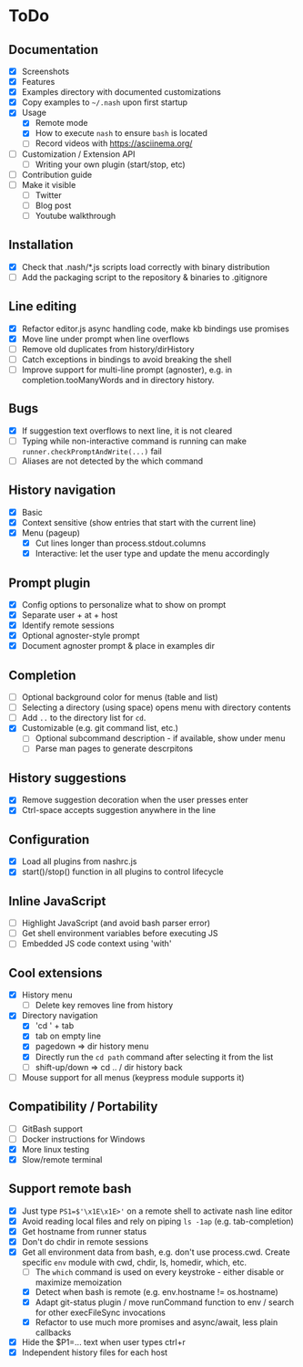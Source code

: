 # ToDo

## Documentation
- [x] Screenshots
- [x] Features
- [x] Examples directory with documented customizations
- [x] Copy examples to `~/.nash` upon first startup
- [x] Usage
    - [x] Remote mode
    - [x] How to execute `nash` to ensure `bash` is located
    - [ ] Record videos with https://asciinema.org/
- [ ] Customization / Extension API
    - [ ] Writing your own plugin (start/stop, etc)
- [ ] Contribution guide
- [ ] Make it visible
    - [ ] Twitter
    - [ ] Blog post
    - [ ] Youtube walkthrough

## Installation
- [x] Check that .nash/*.js scripts load correctly with binary distribution
- [ ] Add the packaging script to the repository & binaries to .gitignore

## Line editing
- [x] Refactor editor.js async handling code, make kb bindings use promises
- [x] Move line under prompt when line overflows
- [ ] Remove old duplicates from history/dirHistory
- [ ] Catch exceptions in bindings to avoid breaking the shell
- [ ] Improve support for multi-line prompt (agnoster), e.g. in
    completion.tooManyWords and in directory history.

## Bugs
- [x] If suggestion text overflows to next line, it is not cleared
- [ ] Typing while non-interactive command is running can make
    `runner.checkPromptAndWrite(...)` fail
- [ ] Aliases are not detected by the which command

## History navigation
- [x] Basic
- [x] Context sensitive (show entries that start with the current line)
- [x] Menu (pageup)
    - [x] Cut lines longer than process.stdout.columns
    - [x] Interactive: let the user type and update the menu accordingly

## Prompt plugin
- [x] Config options to personalize what to show on prompt
- [x] Separate user + at + host
- [x] Identify remote sessions
- [x] Optional agnoster-style prompt
- [x] Document agnoster prompt & place in examples dir

## Completion
- [ ] Optional background color for menus (table and list)
- [ ] Selecting a directory (using space) opens menu with directory contents
- [ ] Add `..` to the directory list for `cd`.
- [x] Customizable (e.g. git command list, etc.)
    - [ ] Optional subcommand description - if available, show under menu
    - [ ] Parse man pages to generate descrpitons

## History suggestions
- [x] Remove suggestion decoration when the user presses enter
- [x] Ctrl-space accepts suggestion anywhere in the line
 
## Configuration
- [x] Load all plugins from nashrc.js
- [x] start()/stop() function in all plugins to control lifecycle

## Inline JavaScript
- [ ] Highlight JavaScript (and avoid bash parser error)
- [ ] Get shell environment variables before executing JS
- [ ] Embedded JS code context using 'with'

## Cool extensions
- [x] History menu
    - [ ] Delete key removes line from history
- [x] Directory navigation
    - [x] 'cd ' + tab
    - [x] tab on empty line
    - [x] pagedown => dir history menu
    - [x] Directly run the `cd path` command after selecting it
        from the list
    - [ ] shift-up/down => cd .. / dir history back
- [ ] Mouse support for all menus (keypress module supports it)

## Compatibility / Portability
- [ ] GitBash support
- [ ] Docker instructions for Windows
- [x] More linux testing
- [x] Slow/remote terminal

## Support remote bash
- [x] Just type `PS1=$'\x1E\x1E>'` on a remote shell to activate nash line editor
- [x] Avoid reading local files and rely on piping `ls -1ap` (e.g. tab-completion)
- [x] Get hostname from runner status
- [x] Don't do chdir in remote sessions
- [x] Get all environment data from bash, e.g. don't use process.cwd.
    Create specific `env` module with cwd, chdir, ls, homedir, which, etc.
    - [ ] The `which` command is used on every keystroke - either disable or maximize
        memoization
    - [x] Detect when bash is remote (e.g. env.hostname != os.hostname)
    - [x] Adapt git-status plugin / move runCommand function to env /
        search for other execFileSync invocations
    - [x] Refactor to use much more promises and async/await, less plain callbacks
- [x] Hide the $P1=... text when user types ctrl+r
- [x] Independent history files for each host
